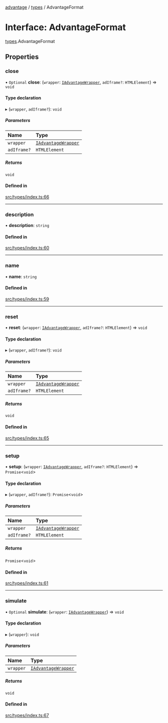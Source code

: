 [advantage](../index.md) / [types](../modules/types.md) / AdvantageFormat

# Interface: AdvantageFormat

[types](../modules/types.md).AdvantageFormat

## Properties

### close

• `Optional` **close**: (`wrapper`: [`IAdvantageWrapper`](types.IAdvantageWrapper.md), `adIframe?`: `HTMLElement`) => `void`

#### Type declaration

▸ (`wrapper`, `adIframe?`): `void`

##### Parameters

| Name | Type |
| :------ | :------ |
| `wrapper` | [`IAdvantageWrapper`](types.IAdvantageWrapper.md) |
| `adIframe?` | `HTMLElement` |

##### Returns

`void`

#### Defined in

[src/types/index.ts:66](https://github.com/madington/advantage/blob/a3374afabf5379dfa1b20c1a8aa5f1925c135e7a/src/types/index.ts#L66)

___

### description

• **description**: `string`

#### Defined in

[src/types/index.ts:60](https://github.com/madington/advantage/blob/a3374afabf5379dfa1b20c1a8aa5f1925c135e7a/src/types/index.ts#L60)

___

### name

• **name**: `string`

#### Defined in

[src/types/index.ts:59](https://github.com/madington/advantage/blob/a3374afabf5379dfa1b20c1a8aa5f1925c135e7a/src/types/index.ts#L59)

___

### reset

• **reset**: (`wrapper`: [`IAdvantageWrapper`](types.IAdvantageWrapper.md), `adIframe?`: `HTMLElement`) => `void`

#### Type declaration

▸ (`wrapper`, `adIframe?`): `void`

##### Parameters

| Name | Type |
| :------ | :------ |
| `wrapper` | [`IAdvantageWrapper`](types.IAdvantageWrapper.md) |
| `adIframe?` | `HTMLElement` |

##### Returns

`void`

#### Defined in

[src/types/index.ts:65](https://github.com/madington/advantage/blob/a3374afabf5379dfa1b20c1a8aa5f1925c135e7a/src/types/index.ts#L65)

___

### setup

• **setup**: (`wrapper`: [`IAdvantageWrapper`](types.IAdvantageWrapper.md), `adIframe?`: `HTMLElement`) => `Promise`\<`void`\>

#### Type declaration

▸ (`wrapper`, `adIframe?`): `Promise`\<`void`\>

##### Parameters

| Name | Type |
| :------ | :------ |
| `wrapper` | [`IAdvantageWrapper`](types.IAdvantageWrapper.md) |
| `adIframe?` | `HTMLElement` |

##### Returns

`Promise`\<`void`\>

#### Defined in

[src/types/index.ts:61](https://github.com/madington/advantage/blob/a3374afabf5379dfa1b20c1a8aa5f1925c135e7a/src/types/index.ts#L61)

___

### simulate

• `Optional` **simulate**: (`wrapper`: [`IAdvantageWrapper`](types.IAdvantageWrapper.md)) => `void`

#### Type declaration

▸ (`wrapper`): `void`

##### Parameters

| Name | Type |
| :------ | :------ |
| `wrapper` | [`IAdvantageWrapper`](types.IAdvantageWrapper.md) |

##### Returns

`void`

#### Defined in

[src/types/index.ts:67](https://github.com/madington/advantage/blob/a3374afabf5379dfa1b20c1a8aa5f1925c135e7a/src/types/index.ts#L67)
